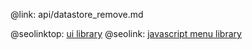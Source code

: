 @link: api/datastore_remove.md

@seolinktop: [ui library](https://webix.com)
@seolink: [javascript menu library](https://webix.com/widget/menu/)